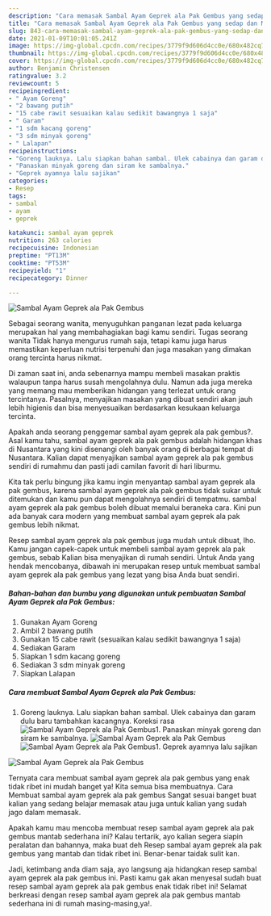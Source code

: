 ```yaml
---
description: "Cara memasak Sambal Ayam Geprek ala Pak Gembus yang sedap dan Mudah Dibuat"
title: "Cara memasak Sambal Ayam Geprek ala Pak Gembus yang sedap dan Mudah Dibuat"
slug: 843-cara-memasak-sambal-ayam-geprek-ala-pak-gembus-yang-sedap-dan-mudah-dibuat
date: 2021-01-09T10:01:05.241Z
image: https://img-global.cpcdn.com/recipes/3779f9d606d4cc0e/680x482cq70/sambal-ayam-geprek-ala-pak-gembus-foto-resep-utama.jpg
thumbnail: https://img-global.cpcdn.com/recipes/3779f9d606d4cc0e/680x482cq70/sambal-ayam-geprek-ala-pak-gembus-foto-resep-utama.jpg
cover: https://img-global.cpcdn.com/recipes/3779f9d606d4cc0e/680x482cq70/sambal-ayam-geprek-ala-pak-gembus-foto-resep-utama.jpg
author: Benjamin Christensen
ratingvalue: 3.2
reviewcount: 5
recipeingredient:
- " Ayam Goreng"
- "2 bawang putih"
- "15 cabe rawit sesuaikan kalau sedikit bawangnya 1 saja"
- " Garam"
- "1 sdm kacang goreng"
- "3 sdm minyak goreng"
- " Lalapan"
recipeinstructions:
- "Goreng lauknya. Lalu siapkan bahan sambal. Ulek cabainya dan garam dulu baru tambahkan kacangnya. Koreksi rasa"
- "Panaskan minyak goreng dan siram ke sambalnya."
- "Geprek ayamnya lalu sajikan"
categories:
- Resep
tags:
- sambal
- ayam
- geprek

katakunci: sambal ayam geprek 
nutrition: 263 calories
recipecuisine: Indonesian
preptime: "PT13M"
cooktime: "PT53M"
recipeyield: "1"
recipecategory: Dinner

---
```



![Sambal Ayam Geprek ala Pak Gembus](https://img-global.cpcdn.com/recipes/3779f9d606d4cc0e/680x482cq70/sambal-ayam-geprek-ala-pak-gembus-foto-resep-utama.jpg)

Sebagai seorang wanita, menyuguhkan panganan lezat pada keluarga merupakan hal yang membahagiakan bagi kamu sendiri. Tugas seorang  wanita Tidak hanya mengurus rumah saja, tetapi kamu juga harus memastikan keperluan nutrisi terpenuhi dan juga masakan yang dimakan orang tercinta harus nikmat.

Di zaman  saat ini, anda sebenarnya mampu membeli masakan praktis walaupun tanpa harus susah mengolahnya dulu. Namun ada juga mereka yang memang mau memberikan hidangan yang terlezat untuk orang tercintanya. Pasalnya, menyajikan masakan yang dibuat sendiri akan jauh lebih higienis dan bisa menyesuaikan berdasarkan kesukaan keluarga tercinta. 



Apakah anda seorang penggemar sambal ayam geprek ala pak gembus?. Asal kamu tahu, sambal ayam geprek ala pak gembus adalah hidangan khas di Nusantara yang kini disenangi oleh banyak orang di berbagai tempat di Nusantara. Kalian dapat menyajikan sambal ayam geprek ala pak gembus sendiri di rumahmu dan pasti jadi camilan favorit di hari liburmu.

Kita tak perlu bingung jika kamu ingin menyantap sambal ayam geprek ala pak gembus, karena sambal ayam geprek ala pak gembus tidak sukar untuk ditemukan dan kamu pun dapat mengolahnya sendiri di tempatmu. sambal ayam geprek ala pak gembus boleh dibuat memalui beraneka cara. Kini pun ada banyak cara modern yang membuat sambal ayam geprek ala pak gembus lebih nikmat.

Resep sambal ayam geprek ala pak gembus juga mudah untuk dibuat, lho. Kamu jangan capek-capek untuk membeli sambal ayam geprek ala pak gembus, sebab Kalian bisa menyajikan di rumah sendiri. Untuk Anda yang hendak mencobanya, dibawah ini merupakan resep untuk membuat sambal ayam geprek ala pak gembus yang lezat yang bisa Anda buat sendiri.

<!--inarticleads1-->

##### Bahan-bahan dan bumbu yang digunakan untuk pembuatan Sambal Ayam Geprek ala Pak Gembus:

1. Gunakan  Ayam Goreng
1. Ambil 2 bawang putih
1. Gunakan 15 cabe rawit (sesuaikan kalau sedikit bawangnya 1 saja)
1. Sediakan  Garam
1. Siapkan 1 sdm kacang goreng
1. Sediakan 3 sdm minyak goreng
1. Siapkan  Lalapan




<!--inarticleads2-->

##### Cara membuat Sambal Ayam Geprek ala Pak Gembus:

1. Goreng lauknya. Lalu siapkan bahan sambal. Ulek cabainya dan garam dulu baru tambahkan kacangnya. Koreksi rasa
<img src="https://img-global.cpcdn.com/steps/45ac897be2dc3e64/160x128cq70/sambal-ayam-geprek-ala-pak-gembus-langkah-memasak-1-foto.jpg" alt="Sambal Ayam Geprek ala Pak Gembus">1. Panaskan minyak goreng dan siram ke sambalnya.
<img src="https://img-global.cpcdn.com/steps/93de3b7deab56fa5/160x128cq70/sambal-ayam-geprek-ala-pak-gembus-langkah-memasak-2-foto.jpg" alt="Sambal Ayam Geprek ala Pak Gembus"><img src="https://img-global.cpcdn.com/steps/82e6501bfdcdf7cf/160x128cq70/sambal-ayam-geprek-ala-pak-gembus-langkah-memasak-2-foto.jpg" alt="Sambal Ayam Geprek ala Pak Gembus">1. Geprek ayamnya lalu sajikan
<img src="https://img-global.cpcdn.com/steps/7de7d7701cb5d4f1/160x128cq70/sambal-ayam-geprek-ala-pak-gembus-langkah-memasak-3-foto.jpg" alt="Sambal Ayam Geprek ala Pak Gembus">



Ternyata cara membuat sambal ayam geprek ala pak gembus yang enak tidak ribet ini mudah banget ya! Kita semua bisa membuatnya. Cara Membuat sambal ayam geprek ala pak gembus Sangat sesuai banget buat kalian yang sedang belajar memasak atau juga untuk kalian yang sudah jago dalam memasak.

Apakah kamu mau mencoba membuat resep sambal ayam geprek ala pak gembus mantab sederhana ini? Kalau tertarik, ayo kalian segera siapin peralatan dan bahannya, maka buat deh Resep sambal ayam geprek ala pak gembus yang mantab dan tidak ribet ini. Benar-benar taidak sulit kan. 

Jadi, ketimbang anda diam saja, ayo langsung aja hidangkan resep sambal ayam geprek ala pak gembus ini. Pasti kamu gak akan menyesal sudah buat resep sambal ayam geprek ala pak gembus enak tidak ribet ini! Selamat berkreasi dengan resep sambal ayam geprek ala pak gembus mantab sederhana ini di rumah masing-masing,ya!.

